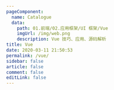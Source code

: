 ```yaml
---
pageComponent:
  name: Catalogue
  data:
    path: 01.前端/02.应用框架/UI 框架/Vue
    imgUrl: /img/web.png
    description: Vue 技巧、应用、源码解析
title: Vue
date: 2020-03-11 21:50:53
permalink: /vue/
sidebar: false
article: false
comment: false
editLink: false
---
```

